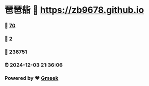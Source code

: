 # 琶琶啙 :link: https://zb9678.github.io 
### :page_facing_up: [70](https://zb9678.github.io/tag.html) 
### :speech_balloon: 2 
### :hibiscus: 236751 
### :alarm_clock: 2024-12-03 21:36:06 
### Powered by :heart: [Gmeek](https://github.com/Meekdai/Gmeek)
